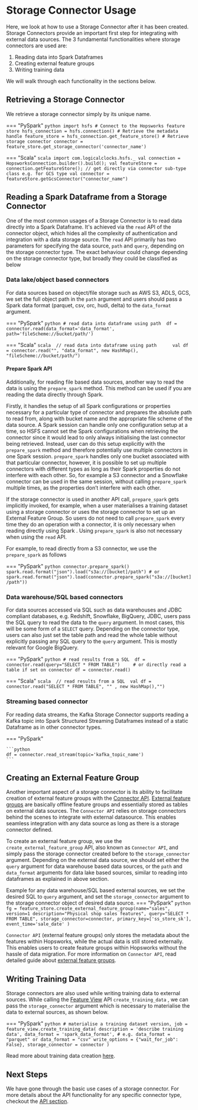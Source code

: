 # Storage Connector Usage
Here, we look at how to use a Storage Connector after it has been created. 
Storage Connectors provide an important first step for integrating with external data sources.
The 3 fundamental functionalities where storage connectors are used are:

1. Reading data into Spark Dataframes
2. Creating external feature groups
3. Writing training data

We will walk through each functionality in the sections below.

## Retrieving a Storage Connector
We retrieve a storage connector simply by its unique name.

=== "PySpark"
    ```python
    import hsfs
    # Connect to the Hopsworks feature store
    hsfs_connection = hsfs.connection()
    # Retrieve the metadata handle
    feature_store = hsfs_connection.get_feature_store()
    # Retrieve storage connector
    connector = feature_store.get_storage_connector('connector_name')
    ```

=== "Scala"
    ```scala
    import com.logicalclocks.hsfs._
    val connection = HopsworksConnection.builder().build();
    val featureStore = connection.getFeatureStore();
    // get directly via connector sub-type class e.g. for GCS type
    val connector = featureStore.getGcsConnector("connector_name")
    ```

## Reading a Spark Dataframe from a Storage Connector

One of the most common usages of a Storage Connector is to read data directly into a Spark Dataframe.
It's achieved via the `read` API of the connector object, which hides all the complexity of authentication and integration 
with a data storage source. 
The `read` API primarily has two parameters for specifying the data source, `path` and `query`, depending on the storage connector type.
The exact behaviour could change depending on the storage connector type, but broadly they could be classified as below

### Data lake/object based connectors

For data sources based on object/file storage such as AWS S3, ADLS, GCS, we set the full object path in the `path` argument
and users should pass a Spark data format (parquet, csv, orc, hudi, delta) to the `data_format` argument.

=== "PySpark"
    ```python
    # read data into dataframe using path 
    df = connector.read(data_format='data_format', path='fileScheme://bucket/path/')   
    ```

=== "Scala"
    ```scala 
    // read data into dataframe using path     
    val df = connector.read("", "data_format", new HashMap(), "fileScheme://bucket/path/")  
    ```
    
#### Prepare Spark API

Additionally, for reading file based data sources, another way to read the data is using the `prepare_spark` method. This method
can be used if you are reading the data directly through Spark. 

Firstly, it handles the setup of all Spark configurations or properties necessary for a particular type of connector and 
prepares the absolute path to read from, along with bucket name and the appropriate file scheme of the data source. A Spark session can handle only one configuration setup at a time, so HSFS cannot set the Spark configurations when retrieving the connector since it would lead to only always initialising the last connector being retrieved.
Instead, user can do this setup explicitly with the `prepare_spark` method and therefore potentially
use multiple connectors in one Spark session. `prepare_spark` handles only one bucket associated with that particular connector, however, it is possible to set up multiple connectors with different types as long as their Spark properties do not interfere with each other.
So, for example a S3 connector and a Snowflake connector can be used in the same session, without calling `prepare_spark` multiple times, as the properties don’t interfere with each other.

If the storage connector is used in another API call, `prepare_spark` gets implicitly invoked, for example, 
when a user materialises a training dataset using a storage connector or uses the storage connector to set up an External Feature Group. 
So users do not need to call `prepare_spark` every time they do an operation with a connector, it is only necessary when reading directly using Spark . Using `prepare_spark` is also 
not necessary when using the `read` API.

For example, to read directly from a S3 connector, we use the `prepare_spark` as follows

=== "PySpark"
    ```python
    connector.prepare_spark()
    spark.read.format("json").load("s3a://[bucket]/path")
    # or
    spark.read.format("json").load(connector.prepare_spark("s3a://[bucket]/path"))
    ```

### Data warehouse/SQL based connectors

For data sources accessed via SQL such as data warehouses and JDBC compliant databases, e.g. Redshift, Snowflake, BigQuery, JDBC, users pass the SQL query to read the data to the `query` 
argument. In most cases, this will be some form of a `SELECT` query. Depending on the connector type, users can also just set the table path and read the whole table without explicitly 
passing any SQL query to the `query` argument. This is mostly relevant for Google BigQuery.

=== "PySpark"
    ```python
    # read results from a SQL 
    df = connector.read(query="SELECT * FROM TABLE")    
    # or directly read a table if set on connector
    df = connector.read()
    ```

=== "Scala"
    ```scala 
    // read results from a SQL 
    val df = connector.read("SELECT * FROM TABLE", "" , new HashMap(),"")    
    ```

### Streaming based connector

For reading data streams, the Kafka Storage Connector supports reading a Kafka topic into Spark Structured Streaming Dataframes 
instead of a static Dataframe as in other connector types.

=== "PySpark"

    ```python
    df = connector.read_stream(topic='kafka_topic_name')
    ```

## Creating an External Feature Group

Another important aspect of a storage connector is its ability to facilitate creation of external feature groups with 
the [Connector API](../../../concepts/fs/feature_group/external_fg.md). [External feature groups](../feature_group/create_external.md) are basically offline feature groups
and essentially stored as tables on external data sources. 
The `Connector API` relies on storage connectors behind the scenes to integrate with external datasource.
This enables seamless integration with any data source as long as there is a storage connector defined.

To create an external feature group, we use the `create_external_feature_group` API, also known as `Connector API`, 
and simply pass the storage connector created before to the `storage_connector` argument. 
Depending on the external data source, we should set either the `query` argument for data warehouse based data sources, or 
the `path` and `data_format` arguments for data lake based sources, similar to reading into dataframes as explained in above section.

Example for any data warehouse/SQL based external sources, we set the desired SQL to `query` argument, and set the `storage_connector`
argument to the storage connector object of desired data source.
=== "PySpark"
    ```python
    fg = feature_store.create_external_feature_group(name="sales",
        version=1
        description="Physical shop sales features",
        query="SELECT * FROM TABLE",
        storage_connector=connector,
        primary_key=['ss_store_sk'],
        event_time='sale_date'
    )
    ```

`Connector API` (external feature groups) only stores the metadata about the features within Hopsworks, 
while the actual data is still stored externally. This enables users to create feature groups within Hopsworks without the hassle of data migration.
For more information on `Connector API`, read detailed guide about [external feature groups](../feature_group/create_external.md).

## Writing Training Data

Storage connectors are also used while writing training data to external sources. While calling the 
[Feature View](../../../concepts/fs/feature_view/fv_overview.md) API `create_training_data` , we can pass the `storage_connector` argument which is necessary to materialise 
the data to external sources, as shown below.

=== "PySpark"
    ```python
    # materialise a training dataset
    version, job = feature_view.create_training_data(
        description = 'describe training data',
        data_format = 'spark_data_format', # e.g. data_format = "parquet" or data_format = "csv"
        write_options = {"wait_for_job": False},
        storage_connector = connector
    ) 
    ```

Read more about training data creation [here](../feature_view/training-data.md).

## Next Steps
We have gone through the basic use cases of a storage connector. 
For more details about the API functionality for any specific connector type, 
checkout the [API section](https://docs.hopsworks.ai/feature-store-api/3.1.0-SNAPSHOT/generated/api/storage_connector_api/#storage-connector).


